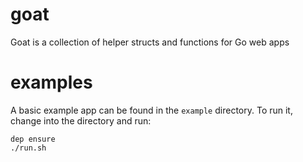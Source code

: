 # goat
Goat is a collection of helper structs and functions for Go web apps

# examples
A basic example app can be found in the `example` directory.  To run it, change 
into the directory and run:

```
dep ensure
./run.sh
```